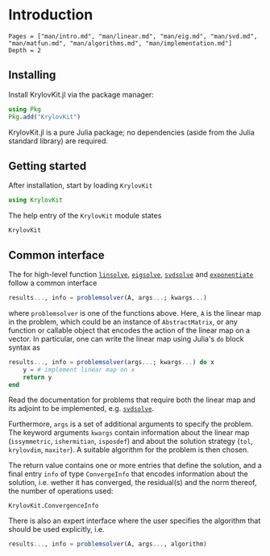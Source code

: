 # Introduction

```@contents
Pages = ["man/intro.md", "man/linear.md", "man/eig.md", "man/svd.md", "man/matfun.md", "man/algorithms.md", "man/implementation.md"]
Depth = 2
```

## Installing

Install KrylovKit.jl via the package manager:
```julia
using Pkg
Pkg.add("KrylovKit")
```

KrylovKit.jl is a pure Julia package; no dependencies (aside from the Julia standard library)
are required.

## Getting started

After installation, start by loading `KrylovKit`

```julia
using KrylovKit
```
The help entry of the `KrylovKit` module states
```@docs
KrylovKit
```

## Common interface

The for high-level function [`linsolve`](@ref), [`eigsolve`](@ref), [`svdsolve`](@ref) and [`exponentiate`](@ref)
follow a common interface
```julia
results..., info = problemsolver(A, args...; kwargs...)
```
where `problemsolver` is one of the functions above. Here, `A` is the linear map in the problem,
which could be an instance of `AbstractMatrix`, or any function or callable object that encodes
the action of the linear map on a vector. In particular, one can write the linear map using
Julia's `do` block syntax as
```julia
results..., info = problemsolver(args...; kwargs...) do x
    y = # implement linear map on x
    return y
end
```
Read the documentation for problems that require both the linear map and its adjoint to be
implemented, e.g. [`svdsolve`](@ref).

Furthermore, `args` is a set of additional arguments to specify the problem. The keyword arguments
`kwargs` contain information about the linear map (`issymmetric`, `ishermitian`, `isposdef`) and
about the solution strategy (`tol`, `krylovdim`, `maxiter`). A suitable algorithm for the problem
is then chosen.

The return value contains one or more entries that define the solution, and a final
entry `info` of type `ConvergeInfo` that encodes information about the solution, i.e. wether it
has converged, the residual(s) and the norm thereof, the number of operations used:
```@docs
KrylovKit.ConvergenceInfo
```

There is also an expert interface where the user specifies the algorithm that should be used
explicitly, i.e.
```julia
results..., info = problemsolver(A, args..., algorithm)
```
